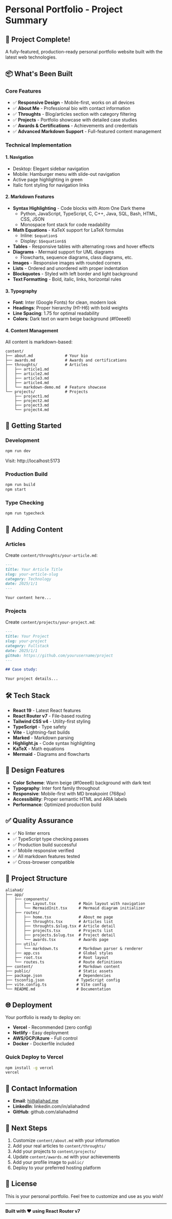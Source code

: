 # Personal Portfolio - Project Summary

## 🎉 Project Complete!

A fully-featured, production-ready personal portfolio website built with the latest web technologies.

## 📦 What's Been Built

### Core Features
- ✅ **Responsive Design** - Mobile-first, works on all devices
- ✅ **About Me** - Professional bio with contact information
- ✅ **Throughts** - Blog/articles section with category filtering
- ✅ **Projects** - Portfolio showcase with detailed case studies
- ✅ **Awards & Certifications** - Achievements and credentials
- ✅ **Advanced Markdown Support** - Full-featured content management

### Technical Implementation

#### 1. Navigation
- Desktop: Elegant sidebar navigation
- Mobile: Hamburger menu with slide-out navigation
- Active page highlighting in green
- Italic font styling for navigation links

#### 2. Markdown Features
- **Syntax Highlighting** - Code blocks with Atom One Dark theme
  - Python, JavaScript, TypeScript, C, C++, Java, SQL, Bash, HTML, CSS, JSON
  - Monospace font stack for code readability
- **Math Equations** - KaTeX support for LaTeX formulas
  - Inline: `$equation$`
  - Display: `$$equation$$`
- **Tables** - Responsive tables with alternating rows and hover effects
- **Diagrams** - Mermaid support for UML diagrams
  - Flowcharts, sequence diagrams, class diagrams, etc.
- **Images** - Responsive images with rounded corners
- **Lists** - Ordered and unordered with proper indentation
- **Blockquotes** - Styled with left border and light background
- **Text Formatting** - Bold, italic, links, horizontal rules

#### 3. Typography
- **Font**: Inter (Google Fonts) for clean, modern look
- **Headings**: Proper hierarchy (H1-H6) with bold weights
- **Line Spacing**: 1.75 for optimal readability
- **Colors**: Dark text on warm beige background (#f0eee6)

#### 4. Content Management
All content is markdown-based:
```
content/
├── about.md              # Your bio
├── awards.md             # Awards and certifications
├── throughts/            # Articles
│   ├── article1.md
│   ├── article2.md
│   ├── article3.md
│   ├── article4.md
│   └── markdown-demo.md  # Feature showcase
└── projects/             # Projects
    ├── project1.md
    ├── project2.md
    ├── project3.md
    └── project4.md
```

## 🚀 Getting Started

### Development
```bash
npm run dev
```
Visit: http://localhost:5173

### Production Build
```bash
npm run build
npm start
```

### Type Checking
```bash
npm run typecheck
```

## 📝 Adding Content

### Articles
Create `content/throughts/your-article.md`:
```markdown
---
title: Your Article Title
slug: your-article-slug
category: Technology
date: 2025/1/1
---

Your content here...
```

### Projects
Create `content/projects/your-project.md`:
```markdown
---
title: Your Project
slug: your-project
category: Fullstack
date: 2025/1/1
github: https://github.com/yourusername/project
---

## Case study:

Your project details...
```

## 🛠 Tech Stack

- **React 19** - Latest React features
- **React Router v7** - File-based routing
- **Tailwind CSS v4** - Utility-first styling
- **TypeScript** - Type safety
- **Vite** - Lightning-fast builds
- **Marked** - Markdown parsing
- **Highlight.js** - Code syntax highlighting
- **KaTeX** - Math equations
- **Mermaid** - Diagrams and flowcharts

## 🎨 Design Features

- **Color Scheme**: Warm beige (#f0eee6) background with dark text
- **Typography**: Inter font family throughout
- **Responsive**: Mobile-first with MD breakpoint (768px)
- **Accessibility**: Proper semantic HTML and ARIA labels
- **Performance**: Optimized production build

## ✅ Quality Assurance

- ✅ No linter errors
- ✅ TypeScript type checking passes
- ✅ Production build successful
- ✅ Mobile responsive verified
- ✅ All markdown features tested
- ✅ Cross-browser compatible

## 📁 Project Structure

```
aliahad/
├── app/
│   ├── components/
│   │   ├── Layout.tsx          # Main layout with navigation
│   │   └── MermaidInit.tsx     # Mermaid diagram initializer
│   ├── routes/
│   │   ├── home.tsx            # About me page
│   │   ├── throughts.tsx       # Articles list
│   │   ├── throughts.$slug.tsx # Article detail
│   │   ├── projects.tsx        # Projects list
│   │   ├── projects.$slug.tsx  # Project detail
│   │   └── awards.tsx          # Awards page
│   ├── utils/
│   │   └── markdown.ts         # Markdown parser & renderer
│   ├── app.css                 # Global styles
│   ├── root.tsx                # Root layout
│   └── routes.ts               # Route definitions
├── content/                    # Markdown content
├── public/                     # Static assets
├── package.json                # Dependencies
├── tsconfig.json              # TypeScript config
├── vite.config.ts             # Vite config
└── README.md                  # Documentation
```

## 🌐 Deployment

Your portfolio is ready to deploy on:
- **Vercel** - Recommended (zero config)
- **Netlify** - Easy deployment
- **AWS/GCP/Azure** - Full control
- **Docker** - Dockerfile included

### Quick Deploy to Vercel
```bash
npm install -g vercel
vercel
```

## 👤 Contact Information

- **Email**: hi@aliahad.me
- **LinkedIn**: linkedin.com/in/aliahadmd
- **GitHub**: github.com/aliahadmd

## 🎯 Next Steps

1. Customize `content/about.md` with your information
2. Add your real articles to `content/throughts/`
3. Add your projects to `content/projects/`
4. Update `content/awards.md` with your achievements
5. Add your profile image to `public/`
6. Deploy to your preferred hosting platform

## 📄 License

This is your personal portfolio. Feel free to customize and use as you wish!

---

**Built with ❤️ using React Router v7**

